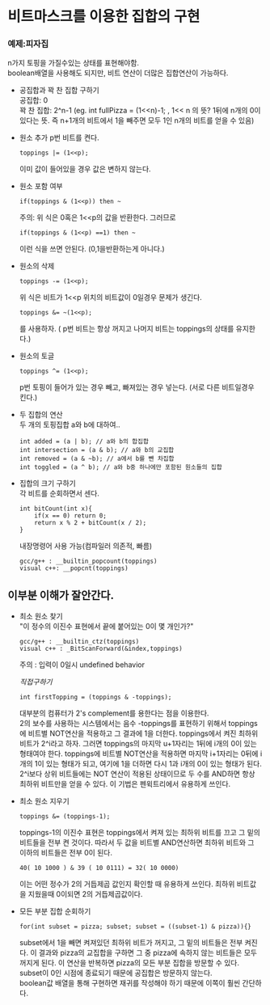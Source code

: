 # 비트마스크를 이용한 집합의 구현  


### 예제:피자집  

n가지 토핑을 가질수있는 상태를 표현해야함.  
boolean배열을 사용해도 되지만, 비트 연산이 더많은 집합연산이 가능하다.  


* 공집합과 꽉 찬 집합 구하기  
    공집합: 0  
    꽉 찬 집합: 2^n-1  (eg. int fullPizza = (1<<n)-1; , 1<< n 의 뜻? 1뒤에 n개의 0이 있다는 뜻. 즉 n+1개의 비트에서 1을 빼주면 모두 1인 n개의 비트를 얻을 수 있음)  

* 원소 추가
    p번 비트를 켠다.  
    ```
    toppings |= (1<<p);  
    ```
    이미 값이 들어있을 경우 값은 변하지 않는다.  

* 원소 포함 여부  
    ```
    if(toppings & (1<<p)) then ~
    ```
    주의: 위 식은 0혹은 1<<p의 값을 반환한다. 그러므로
    ```
    if(toppings & (1<<p) ==1) then ~
    ```
    이런 식을 쓰면 안된다. (0,1을반환하는게 아니다.)
* 원소의 삭제  
    ```
    toppings -= (1<<p);
    ```
    위 식은 비트가 1<<p 위치의 비트값이 0일경우 문제가 생긴다.  
    ```
    toppings &= ~(1<<p);
    ```
    를 사용하자. ( p번 비트는 항상 꺼지고 나머지 비트는 toppings의 상태를 유지한다.)

* 원소의 토글  
    ```
    toppings ^= (1<<p);
    ```
    p번 토핑이 들어가 있는 경우 빼고, 빠져있는 경우 넣는다.  (서로 다른 비트일경우 킨다.)  

* 두 집합의 연산  
    두 개의 토핑집합 a와 b에 대하여..  
    ```
    int added = (a | b); // a와 b의 합집합
    int intersection = (a & b); // a와 b의 교집합
    int removed = (a & ~b); // a에서 b를 뺀 차집합
    int toggled = (a ^ b); // a와 b중 하나에만 포함된 원소들의 집합
    ```
* 집합의 크기 구하기  
    각 비트를 순회하면서 센다.  
    ```
    int bitCount(int x){
        if(x == 0) return 0;
        return x % 2 + bitCount(x / 2);
    }
    ```
    내장명령어 사용 가능(컴파일러 의존적, 빠름)
    ```
    gcc/g++ : __builtin_popcount(toppings)
    visual c++: __popcnt(toppings)
    ```
## 이부분 이해가 잘안간다.
* 최소 원소 찾기  
    "이 정수의 이진수 표현에서 끝에 붙어있는 0이 몇 개인가?"

    ```
    gcc/g++ : __builtin_ctz(toppings)
    visual c++ : _BitScanForward(&index,toppings)
    ```
    주의 : 입력이 0일시 undefined behavior  

    *직접구하기*
    ```
    int firstTopping = (toppings & -toppings);
    ```
    대부분의 컴퓨터가 2's complement를 용한다는 점을 이용한다.  
    2의 보수를 사용하는 시스템에서는 음수 -toppings를 표현하기 위해서 toppings에 비트별 NOT연산을 적용하고 그 결과에 1을 더한다. toppings에서 켜진 최하위 비트가 2^i라고 하자. 그러면 toppings의 마지막 u+1자리는 1뒤에 i개의 0이 있는 형태여야 한다. toppings에 비트별 NOT연산을 적용하면 마지막 i+1자리는 0뒤에 i개의 1이 있는 형태가 되고, 여기에 1을 더하면 다시 1과 i개의 0이 있는 형태가 된다. 2^i보다 상위 비트들에는 NOT 연산이 적용된 상태이므로 두 수를 AND하면 항상 최하위 비트만을 얻을 수 있다. 이 기법은 펜윅트리에서 유용하게 쓰인다.  

* 최소 원소 지우기  
    ```
    toppings &= (toppings-1);
    ```
    toppings-1의 이진수 표현은 toppings에서 켜져 있는 최하위 비트를 끄고 그 밑의 비트들을 전부 켠 것이다. 따라서 두 값을 비트별 AND연산하면 최하위 비트와 그 이하의 비트들은 전부 0이 된다.  
    ```
    40( 10 1000 ) & 39 ( 10 0111) = 32( 10 0000)
    ```
    이는 어떤 정수가 2의 거듭제곱 값인지 확인할 때 유용하게 쓰인다.  최하위 비트값을 지웠을때 0이되면 2의 거듭제곱값이다.

* 모든 부분 집합 순회하기
    ```
    for(int subset = pizza; subset; subset = ((subset-1) & pizza)){}
    ```
    subset에서 1을 빼면 켜져있던 최하위 비트가 꺼지고, 그 밑의 비트들은 전부 켜진다. 이 결과와 pizza의 교집합을 구하면 그 중 pizza에 속하지 않는 비트들은 모두 꺼지게 된다. 이 연산을 반복하면 pizza의 모든 부분 집합을 방문할 수 있다. subset이 0인 시점에 종료되기 때문에 공집합은 방문하지 않는다.  
    boolean값 배열을 통해 구현하면 재귀를 작성해야 하기 때문에 이쪽이 훨씬 간단하다.  
    
    

